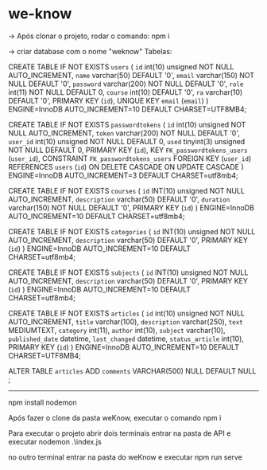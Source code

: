 # we-know

-> Após clonar o projeto, rodar o comando:
npm i 

-> criar database com o nome "weknow"
Tabelas:


CREATE TABLE IF NOT EXISTS `users` (
  `id` int(10) unsigned NOT NULL AUTO_INCREMENT,
  `name` varchar(50) DEFAULT '0',
  `email` varchar(150) NOT NULL DEFAULT '0',
  `password` varchar(200) NOT NULL DEFAULT '0',
  `role` int(11) NOT NULL DEFAULT 0,
  `course` int(10) DEFAULT '0',
  `ra` varchar(10) DEFAULT '0',
  PRIMARY KEY (`id`),
  UNIQUE KEY `email` (`email`)
) ENGINE=InnoDB AUTO_INCREMENT=10 DEFAULT CHARSET=UTF8MB4;


CREATE TABLE IF NOT EXISTS `passwordtokens` (
  `id` int(10) unsigned NOT NULL AUTO_INCREMENT,
  `token` varchar(200) NOT NULL DEFAULT '0',
  `user_id` int(10) unsigned NOT NULL DEFAULT 0,
  `used` tinyint(3) unsigned NOT NULL DEFAULT 0,
  PRIMARY KEY (`id`),
  KEY `FK_passwordtokens_users` (`user_id`),
  CONSTRAINT `FK_passwordtokens_users` FOREIGN KEY (`user_id`) REFERENCES `users` (`id`) ON DELETE CASCADE ON UPDATE CASCADE
) ENGINE=InnoDB AUTO_INCREMENT=3 DEFAULT CHARSET=utf8mb4;



CREATE TABLE IF NOT EXISTS `courses` (
  `id` INT(10) unsigned NOT NULL AUTO_INCREMENT,
  `description` varchar(50) DEFAULT '0',
  `duration` varchar(150) NOT NULL DEFAULT '0', 
  PRIMARY KEY (`id`)
) ENGINE=InnoDB AUTO_INCREMENT=10 DEFAULT CHARSET=utf8mb4;


CREATE TABLE IF NOT EXISTS `categories` (
  `id` INT(10) unsigned NOT NULL AUTO_INCREMENT,
  `description` varchar(50) DEFAULT '0',
  PRIMARY KEY (`id`)
) ENGINE=InnoDB AUTO_INCREMENT=10 DEFAULT CHARSET=utf8mb4;


CREATE TABLE IF NOT EXISTS `subjects` (
  `id` INT(10) unsigned NOT NULL AUTO_INCREMENT,
  `description` varchar(50) DEFAULT '0',
  PRIMARY KEY (`id`)
) ENGINE=InnoDB AUTO_INCREMENT=10 DEFAULT CHARSET=utf8mb4;

CREATE TABLE IF NOT EXISTS `articles` (
  `id` int(10) unsigned NOT NULL AUTO_INCREMENT,
  `title` varchar(100),
  `description` varchar(250),
  `text` MEDIUMTEXT,
  `category` int(11),
  `author` int(10),
  `subject` varchar(10),
  `published_date` datetime,
  `last_changed` datetime,
  `status_article` int(10),
  PRIMARY KEY (`id`)
) ENGINE=InnoDB AUTO_INCREMENT=10 DEFAULT CHARSET=UTF8MB4;

ALTER TABLE `articles` ADD `comments` VARCHAR(500) NULL DEFAULT NULL ;

-----------------------------------------------

npm install nodemon

Após fazer o clone da pasta weKnow, executar o comando npm i

Para executar o projeto 
abrir dois terminais 
entrar na pasta de API e executar 
nodemon .\index.js

no outro terminal entrar na pasta do weKnow e executar 
npm run serve

